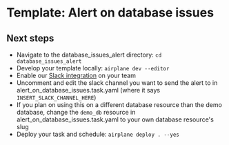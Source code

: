 # Template: Alert on database issues

## Next steps

- Navigate to the database_issues_alert directory: `cd database_issues_alert`
- Develop your template locally: `airplane dev --editor`
- Enable our [Slack integration](https://docs.airplane.dev/platform/slack-integration) on your team
- Uncomment and edit the slack channel you want to send the alert to in alert_on_database_issues.task.yaml (where it says `INSERT_SLACK_CHANNEL_HERE`)
- If you plan on using this on a different database resource than the demo database, change the `demo_db` resource in alert_on_database_issues.task.yaml to your own database resource's slug
- Deploy your task and schedule: `airplane deploy . --yes`
